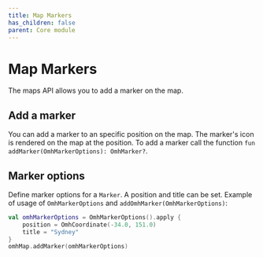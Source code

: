 ```yaml
---
title: Map Markers
has_children: false
parent: Core module
---
```


# Map Markers

The maps API allows you to add a marker on the map.

## Add a marker

You can add a marker to an specific position on the map. The marker's icon is rendered on the map at the position.
To add a marker call the function `fun addMarker(OmhMarkerOptions): OmhMarker?`.

## Marker options

Define marker options for a `Marker`.
A position and title can be set.
Example of usage of `OmhMarkerOptions` and `addOmhMarker(OmhMarkerOptions)`:

```kotlin
val omhMarkerOptions = OmhMarkerOptions().apply {
    position = OmhCoordinate(-34.0, 151.0)
    title = "Sydney"
}
omhMap.addMarker(omhMarkerOptions)
```
